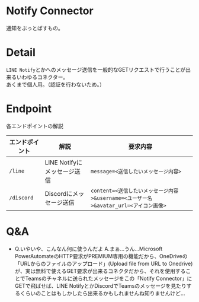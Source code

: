 # Notify Connector
通知をぶっとばすもの。

# Detail
`LINE Notify`とかへのメッセージ送信を一般的なGETリクエストで行うことが出来るいわゆるコネクター。  
あくまで個人用。（認証を行わないため。）

# Endpoint
各エンドポイントの解説

エンドポイント|解説|要求内容
---|---|---
`/line`|LINE Notifyにメッセージ送信|`message=<送信したいメッセージ内容>`
`/discord`|Discordにメッセージ送信|`content=<送信したいメッセージ内容>&username=<ユーザー名>&avatar_url=<アイコン画像>`

# Q&A
- Q.いやいや、こんなん何に使うんだよ
  A.まぁ...うん...Microsoft PowerAutomateのHTTP要求がPREMIUM専用の機能だから、OneDriveの「URLからのファイルのアップロード」(Upload file from URL to Onedrive)が、実は無料で使えるGET要求が出来るコネクタだから、それを使用することでTeamsのチャネルに送られたメッセージをこの「Notify Connector」にGETで飛ばせば、LINE NotifyとかDiscordでTeamsのメッセージを見たりするくらいのことはもしかしたら出来るかもしれませんね知りませんけど...
